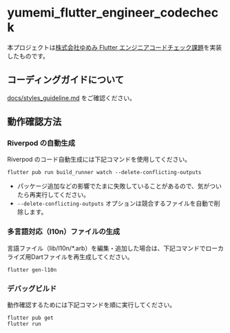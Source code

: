 # yumemi_flutter_engineer_codecheck

本プロジェクトは[株式会社ゆめみ Flutter エンジニアコードチェック課題](https://github.com/yumemi-inc/flutter-engineer-codecheck)を実装したものです。

## コーディングガイドについて

[docs/styles_guideline.md](docs/styles_guideline.md) をご確認ください。

## 動作確認方法

### Riverpod の自動生成

Riverpod のコード自動生成には下記コマンドを使用してください。

```terminal
flutter pub run build_runner watch --delete-conflicting-outputs
```

- パッケージ追加などの影響でたまに失敗していることがあるので、気がついたら再実行してください。
- `--delete-conflicting-outputs` オプションは競合するファイルを自動で削除します。

### 多言語対応（l10n）ファイルの生成

言語ファイル（lib/l10n/*.arb）を編集・追加した場合は、下記コマンドでローカライズ用Dartファイルを再生成してください。

```terminal
flutter gen-l10n
```

### デバッグビルド

動作確認するためには下記コマンドを順に実行してください。

```terminal
flutter pub get
flutter run
```

